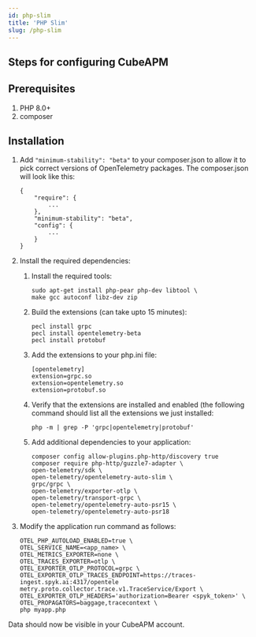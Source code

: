 ```yaml
---
id: php-slim
title: 'PHP Slim'
slug: /php-slim
---
```


## **Steps for configuring CubeAPM**

## **Prerequisites**

1. PHP 8.0+
2. composer

## **Installation**

1. Add ```"minimum-stability": "beta"``` to your composer.json to allow it to pick correct versions of
OpenTelemetry packages. The composer.json will look like this:
    ```
    {
        "require": {
            ...
        },
        "minimum-stability": "beta",
        "config": {
            ...
        }
    }
    ```

2. Install the required dependencies:

    1. Install the required tools:

        ```
        sudo apt-get install php-pear php-dev libtool \
        make gcc autoconf libz-dev zip
        ```

    2. Build the extensions (can take upto 15 minutes):

        ```
        pecl install grpc
        pecl install opentelemetry-beta
        pecl install protobuf
        ```
    3. Add the extensions to your php.ini file:

        ```
        [opentelemetry]
        extension=grpc.so
        extension=opentelemetry.so
        extension=protobuf.so
        ```

    4. Verify that the extensions are installed and enabled (the following command should list all
        the extensions we just installed:

        ```php -m | grep -P 'grpc|opentelemetry|protobuf'```

    5. Add additional dependencies to your application:

        ```
        composer config allow-plugins.php-http/discovery true
        composer require php-http/guzzle7-adapter \
        open-telemetry/sdk \
        open-telemetry/opentelemetry-auto-slim \
        grpc/grpc \
        open-telemetry/exporter-otlp \
        open-telemetry/transport-grpc \
        open-telemetry/opentelemetry-auto-psr15 \
        open-telemetry/opentelemetry-auto-psr18
        ```

3. Modify the application run command as follows:

    ```
    OTEL_PHP_AUTOLOAD_ENABLED=true \
    OTEL_SERVICE_NAME=<app_name> \
    OTEL_METRICS_EXPORTER=none \
    OTEL_TRACES_EXPORTER=otlp \
    OTEL_EXPORTER_OTLP_PROTOCOL=grpc \
    OTEL_EXPORTER_OTLP_TRACES_ENDPOINT=https://traces-ingest.spyk.ai:4317/opentele
    metry.proto.collector.trace.v1.TraceService/Export \
    OTEL_EXPORTER_OTLP_HEADERS='authorization=Bearer <spyk_token>' \
    OTEL_PROPAGATORS=baggage,tracecontext \
    php myapp.php
    ```

Data should now be visible in your CubeAPM account.